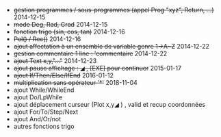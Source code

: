 - ~~gestion programmes / sous-programmes (appel Prog "xyz", Return, ...)~~ 2014-12-15
- ~~mode Deg, Rad, Grad~~ 2014-12-15
- ~~fonction trigo (sin, cos, tan)~~ 2014-12-16
- ~~Pol() / Rec()~~ 2014-12-16
- ~~ajout affectation à un ensemble de variable genre 1→A~Z~~  2014-12-22
- ~~gestion commentaire 1 line : 'commentaire~~  2014-12-22
- ~~ajout Text x,y,"..."~~ 2014-12-23
- ~~ajout pause affichage : ◢ , [EXE] pour continuer~~ 2015-01-17
- ~~ajout If/Then/Else/IfEnd~~ 2016-01-12
- ~~multiplication sans opérateur '*'~~ 2018-11-04
- ajout While/WhileEnd
- ajout Do/LpWhile
- ajout déplacement curseur (Plot x,y◢ ) , valid et recup coordonnées
- ajout For/To/Step/Next
- ajout And/Or/not
- autres fonctions trigo
